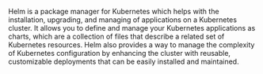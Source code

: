 Helm is a package manager for Kubernetes which helps with the installation, upgrading, and managing of applications on a Kubernetes cluster. It allows you to define and manage your Kubernetes applications as charts, which are a collection of files that describe a related set of Kubernetes resources. Helm also provides a way to manage the complexity of Kubernetes configuration by enhancing the cluster with reusable, customizable deployments that can be easily installed and maintained.
